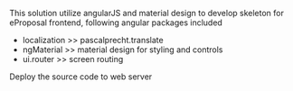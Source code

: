 This solution utilize angularJS and material design to develop skeleton for eProposal frontend, following angular packages included 
- localization >> pascalprecht.translate
- ngMaterial >> material design for styling and controls
- ui.router >> screen routing

Deploy the source code to web server 